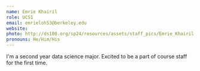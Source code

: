 ```yaml
---
name: Emrie Khairil
role: UCS1
email: emrieloh53@berkeley.edu
website: 
photo: http://ds100.org/sp24/resources/assets/staff_pics/Emrie_Khairil.png
pronouns: He/Him/His
---
```

I'm a second year data science major. Excited to be a part of course staff for the first time. 
